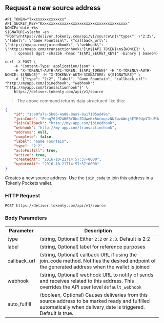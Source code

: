 ## Request a new source address

```shell
API_TOKEN="Txxxxxxxxxxxxxxx"
API_SECRET_KEY="Kxxxxxxxxxxxxxxxxxxxxxxxxxxxxxxxxxxxxxxx"
NONCE=`date +%s`
SIGNATURE=$(echo -en "POST\nhttps://deliver.tokenly.com/api/v1/source\n{\"type\": \"2:2\", \"label\": \"Game Fountain\", \"callback_url\": \"http://myapp.com/joinedhook\", \"webhook\": \"http://myapp.com/transactionhook\"}\n${API_TOKEN}\n${NONCE}" \
    | openssl dgst -sha256 -hmac "${API_SECRET_KEY}" -binary | base64)

curl -X POST \
    -H "Content-Type: application/json" \
    -H "X-TOKENLY-AUTH-API-TOKEN: ${API_TOKEN}" -H "X-TOKENLY-AUTH-NONCE: ${NONCE}" -H "X-TOKENLY-AUTH-SIGNATURE: ${SIGNATURE}" \
    -d '{"type": "2:2", "label": "Game Fountain", "callback_url": "http://myapp.com/joinedhook", "webhook": "http://myapp.com/transactionhook"}' \
    https://deliver.tokenly.com/api/v1/source
```



> The above command returns data structured like this:

```json
{
    "id": "1ce9fa7a-5b86-4a88-8aa9-8a17105ad49a",
    "joinCode": "Fenq762M2AHEBYUbnZGUweKxRocmqszNNZwzAWnj3ETR9Up3ThUPJqQ5vBq3f7eA2RL7obxoC6L",
    "joinCallback": "http://my-app.com/joinedhook",
    "webhook": "http://my-app.com/transactionhook",
    "address": null,
    "complete": false,
    "label": "Game Fountain",
    "type": "2:2",
    "autoFulfill": true,
    "active": true,
    "createdAt": "2016-10-21T14:57:37+0000",
    "updatedAt": "2016-10-21T14:57:37+0000"
}
```

Creates a new source address.  Use the `join_code` to join this address in a Tokenly Pockets wallet.


### HTTP Request

`POST https://deliver.tokenly.com/api/v1/source`


### Body Parameters

Parameter    | Description
------------ | -----------
type         | (string, Optional)  Either `2:2` or `2:3`. Default is 2:2
label        | (string, Optional)  label for reference purposes
callback_url | (string, Optional)  callback URL if using the join_code method. Notifies the desired endpoint of the generated address when the wallet is joined
webhook      | (string, Optional)  webhook URL to notify of sends and receives related to this address.  This overrides the API user level `default_webhook`
auto_fulfill | (boolean, Optional) Causes deliveries from this source address to be marked ready and fulfilled automatically when delivery_date is triggered. Default is true.
